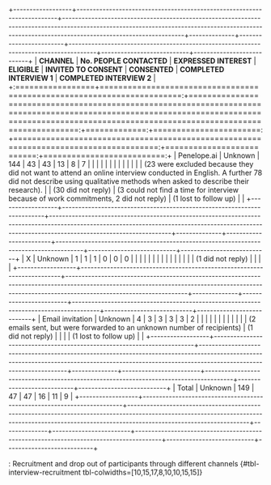 +------------------+------------------------------------------------------------------------+-------------------------------------------------------------------------------------------------------------------------------------------------------------------------------------------------+--------------+------------------------+--------------------------------------------------------------------------------------+---------------------------+---------------------------+
| **CHANNEL**      | **No. PEOPLE CONTACTED**                                               | **EXPRESSED INTEREST**                                                                                                                                                                          | **ELIGIBLE** | **INVITED TO CONSENT** | **CONSENTED**                                                                        | **COMPLETED INTERVIEW 1** | **COMPLETED INTERVIEW 2** |
+:=================+=======================================================================:+================================================================================================================================================================================================:+=============:+=======================:+=====================================================================================:+==========================:+==========================:+
| Penelope.ai      | Unknown                                                                | 144                                                                                                                                                                                             | 43           | 43                     | 13                                                                                   | 8                         | 7                         |
|                  |                                                                        |                                                                                                                                                                                                 |              |                        |                                                                                      |                           |                           |
|                  |                                                                        | (23 were excluded because they did not want to attend an online interview conducted in English. A further 78 did not describe using qualitative methods when asked to describe their research). |              | (30 did not reply)     | (3 could not find a time for interview because of work commitments, 2 did not reply) | (1 lost to follow up)     |                           |
+------------------+------------------------------------------------------------------------+-------------------------------------------------------------------------------------------------------------------------------------------------------------------------------------------------+--------------+------------------------+--------------------------------------------------------------------------------------+---------------------------+---------------------------+
| X                | Unknown                                                                | 1                                                                                                                                                                                               | 1            | 1                      | 0                                                                                    | 0                         | 0                         |
|                  |                                                                        |                                                                                                                                                                                                 |              |                        |                                                                                      |                           |                           |
|                  |                                                                        |                                                                                                                                                                                                 |              | (1 did not reply)      |                                                                                      |                           |                           |
+------------------+------------------------------------------------------------------------+-------------------------------------------------------------------------------------------------------------------------------------------------------------------------------------------------+--------------+------------------------+--------------------------------------------------------------------------------------+---------------------------+---------------------------+
| Email invitation | Unknown                                                                | 4                                                                                                                                                                                               | 3            | 3                      | 3                                                                                    | 3                         | 2                         |
|                  |                                                                        |                                                                                                                                                                                                 |              |                        |                                                                                      |                           |                           |
|                  | (2 emails sent, but were forwarded to an unknown number of recipients) | (1 did not reply)                                                                                                                                                                               |              |                        |                                                                                      | (1 lost to follow up)     |                           |
+------------------+------------------------------------------------------------------------+-------------------------------------------------------------------------------------------------------------------------------------------------------------------------------------------------+--------------+------------------------+--------------------------------------------------------------------------------------+---------------------------+---------------------------+
| Total            | Unknown                                                                | 149                                                                                                                                                                                             | 47           | 47                     | 16                                                                                   | 11                        | 9                         |
+------------------+------------------------------------------------------------------------+-------------------------------------------------------------------------------------------------------------------------------------------------------------------------------------------------+--------------+------------------------+--------------------------------------------------------------------------------------+---------------------------+---------------------------+

: Recruitment and drop out of participants through different channels {#tbl-interview-recruitment tbl-colwidths=\[10,15,17,8,10,10,15,15\]}